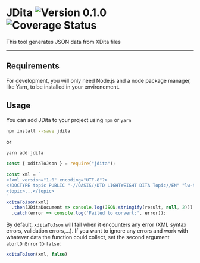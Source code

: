 # JDita ![Version 0.1.0](https://img.shields.io/badge/version-0.1.0-blue) ![Coverage Status](https://img.shields.io/badge/coverage-88%25-grassgreen)

This tool generates JSON data from XDita files

---
## Requirements

For development, you will only need Node.js and a node package manager, like Yarn, to be installed in your environement.

## Usage

You can add JDita to your project using `npm` or `yarn`

```bash
npm install --save jdita
```
or
```bash
yarn add jdita
```

```javascript
const { xditaToJson } = require("jdita");

const xml = `
<?xml version="1.0" encoding="UTF-8"?>
<!DOCTYPE topic PUBLIC "-//OASIS//DTD LIGHTWEIGHT DITA Topic//EN" "lw-topic.dtd">
<topic>...</topic>
`
xditaToJson(xml)
  .then(JDitaDocument => console.log(JSON.stringify(result, null, 2)))
  .catch(error => console.log('Failed to convert:', error));
```

By default, `xditaToJson` will fail when it encounters any error (XML syntax errors, validation errors,...).
If you want to ignore any errors and work with whatever data the function could collect, set the second argument `abortOnError` to `false`:

```javascript
xditaToJson(xml, false)
```